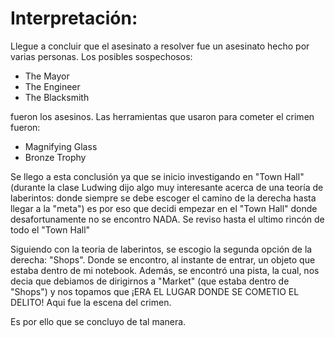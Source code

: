 # Interpretación:

Llegue a concluir que el asesinato a resolver fue un asesinato hecho por varias personas. Los posibles sospechosos: 
- The Mayor
- The Engineer
- The Blacksmith

fueron los asesinos. Las herramientas que usaron para cometer el crimen fueron: 
- Magnifying Glass
- Bronze Trophy


Se llego a esta conclusión ya que se inicio investigando en "Town Hall" (durante la clase Ludwing dijo algo muy interesante acerca de una teoría de laberintos: donde siempre se debe escoger el camino de la derecha hasta llegar a la "meta") es por eso que decidi empezar en el "Town Hall" donde desafortunamente no se encontro NADA. Se reviso hasta el ultimo rincón de todo el "Town Hall"

Siguiendo con la teoria de laberintos, se escogio la segunda opción de la derecha: "Shops". Donde se encontro, al instante de entrar, un objeto que estaba dentro de mi notebook. Además, se encontró una pista, la cual, nos decia que debiamos de dirigirnos a "Market" (que estaba dentro de "Shops") y nos topamos que ¡ERA EL LUGAR DONDE SE COMETIO EL DELITO! Aqui fue la escena del crimen.

Es por ello que se concluyo de tal manera.
